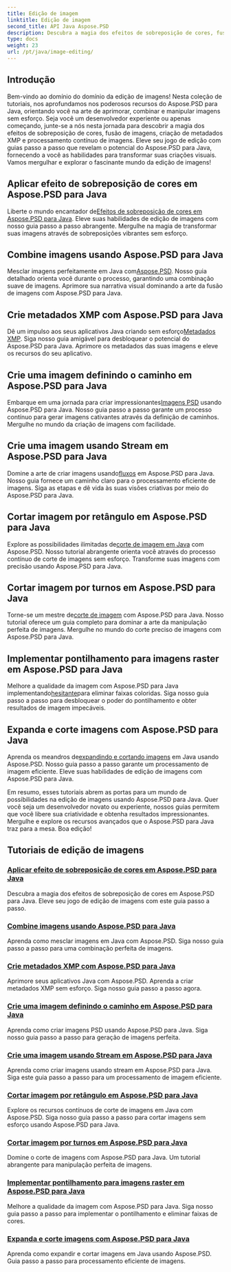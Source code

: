 ```yaml
---
title: Edição de imagem
linktitle: Edição de imagem
second_title: API Java Aspose.PSD
description: Descubra a magia dos efeitos de sobreposição de cores, fusão de imagens e processamento contínuo de imagens com Aspose.PSD. Eleve seu jogo de edição de imagens com nossos guias.
type: docs
weight: 23
url: /pt/java/image-editing/
---
```

## Introdução 

Bem-vindo ao domínio do domínio da edição de imagens! Nesta coleção de tutoriais, nos aprofundamos nos poderosos recursos do Aspose.PSD para Java, orientando você na arte de aprimorar, combinar e manipular imagens sem esforço. Seja você um desenvolvedor experiente ou apenas começando, junte-se a nós nesta jornada para descobrir a magia dos efeitos de sobreposição de cores, fusão de imagens, criação de metadados XMP e processamento contínuo de imagens. Eleve seu jogo de edição com guias passo a passo que revelam o potencial do Aspose.PSD para Java, fornecendo a você as habilidades para transformar suas criações visuais. Vamos mergulhar e explorar o fascinante mundo da edição de imagens!

## Aplicar efeito de sobreposição de cores em Aspose.PSD para Java

 Liberte o mundo encantador de[Efeitos de sobreposição de cores em Aspose.PSD para Java](./color-overlay-effect/). Eleve suas habilidades de edição de imagens com nosso guia passo a passo abrangente. Mergulhe na magia de transformar suas imagens através de sobreposições vibrantes sem esforço.

## Combine imagens usando Aspose.PSD para Java

 Mesclar imagens perfeitamente em Java com[Aspose.PSD](./combine-images/). Nosso guia detalhado orienta você durante o processo, garantindo uma combinação suave de imagens. Aprimore sua narrativa visual dominando a arte da fusão de imagens com Aspose.PSD para Java.

## Crie metadados XMP com Aspose.PSD para Java

 Dê um impulso aos seus aplicativos Java criando sem esforço[Metadados XMP](./create-xmp-metadata/). Siga nosso guia amigável para desbloquear o potencial do Aspose.PSD para Java. Aprimore os metadados das suas imagens e eleve os recursos do seu aplicativo.

## Crie uma imagem definindo o caminho em Aspose.PSD para Java

 Embarque em uma jornada para criar impressionantes[Imagens PSD](./create-image-by-setting-path/) usando Aspose.PSD para Java. Nosso guia passo a passo garante um processo contínuo para gerar imagens cativantes através da definição de caminhos. Mergulhe no mundo da criação de imagens com facilidade.

## Crie uma imagem usando Stream em Aspose.PSD para Java

 Domine a arte de criar imagens usando[fluxos](./create-image-using-stream/) em Aspose.PSD para Java. Nosso guia fornece um caminho claro para o processamento eficiente de imagens. Siga as etapas e dê vida às suas visões criativas por meio do Aspose.PSD para Java.

## Cortar imagem por retângulo em Aspose.PSD para Java

 Explore as possibilidades ilimitadas de[corte de imagem em Java](./crop-image-by-rectangle/) com Aspose.PSD. Nosso tutorial abrangente orienta você através do processo contínuo de corte de imagens sem esforço. Transforme suas imagens com precisão usando Aspose.PSD para Java.

## Cortar imagem por turnos em Aspose.PSD para Java

 Torne-se um mestre de[corte de imagem](./crop-image-by-shifts/) com Aspose.PSD para Java. Nosso tutorial oferece um guia completo para dominar a arte da manipulação perfeita de imagens. Mergulhe no mundo do corte preciso de imagens com Aspose.PSD para Java.

## Implementar pontilhamento para imagens raster em Aspose.PSD para Java

 Melhore a qualidade da imagem com Aspose.PSD para Java implementando[hesitante](./implement-dithering/)para eliminar faixas coloridas. Siga nosso guia passo a passo para desbloquear o poder do pontilhamento e obter resultados de imagem impecáveis.

## Expanda e corte imagens com Aspose.PSD para Java

 Aprenda os meandros de[expandindo e cortando imagens](./expand-and-crop-images/) em Java usando Aspose.PSD. Nosso guia passo a passo garante um processamento de imagem eficiente. Eleve suas habilidades de edição de imagens com Aspose.PSD para Java.

Em resumo, esses tutoriais abrem as portas para um mundo de possibilidades na edição de imagens usando Aspose.PSD para Java. Quer você seja um desenvolvedor novato ou experiente, nossos guias permitem que você libere sua criatividade e obtenha resultados impressionantes. Mergulhe e explore os recursos avançados que o Aspose.PSD para Java traz para a mesa. Boa edição!
## Tutoriais de edição de imagens
### [Aplicar efeito de sobreposição de cores em Aspose.PSD para Java](./color-overlay-effect/)
Descubra a magia dos efeitos de sobreposição de cores em Aspose.PSD para Java. Eleve seu jogo de edição de imagens com este guia passo a passo.
### [Combine imagens usando Aspose.PSD para Java](./combine-images/)
Aprenda como mesclar imagens em Java com Aspose.PSD. Siga nosso guia passo a passo para uma combinação perfeita de imagens.
### [Crie metadados XMP com Aspose.PSD para Java](./create-xmp-metadata/)
Aprimore seus aplicativos Java com Aspose.PSD. Aprenda a criar metadados XMP sem esforço. Siga nosso guia passo a passo agora.
### [Crie uma imagem definindo o caminho em Aspose.PSD para Java](./create-image-by-setting-path/)
Aprenda como criar imagens PSD usando Aspose.PSD para Java. Siga nosso guia passo a passo para geração de imagens perfeita.
### [Crie uma imagem usando Stream em Aspose.PSD para Java](./create-image-using-stream/)
Aprenda como criar imagens usando stream em Aspose.PSD para Java. Siga este guia passo a passo para um processamento de imagem eficiente.
### [Cortar imagem por retângulo em Aspose.PSD para Java](./crop-image-by-rectangle/)
Explore os recursos contínuos de corte de imagens em Java com Aspose.PSD. Siga nosso guia passo a passo para cortar imagens sem esforço usando Aspose.PSD para Java.
### [Cortar imagem por turnos em Aspose.PSD para Java](./crop-image-by-shifts/)
Domine o corte de imagens com Aspose.PSD para Java. Um tutorial abrangente para manipulação perfeita de imagens.
### [Implementar pontilhamento para imagens raster em Aspose.PSD para Java](./implement-dithering/)
Melhore a qualidade da imagem com Aspose.PSD para Java. Siga nosso guia passo a passo para implementar o pontilhamento e eliminar faixas de cores.
### [Expanda e corte imagens com Aspose.PSD para Java](./expand-and-crop-images/)
Aprenda como expandir e cortar imagens em Java usando Aspose.PSD. Guia passo a passo para processamento eficiente de imagens.